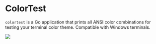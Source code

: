 # ColorTest

`colortest` is a Go application that prints all ANSI color combinations for testing your terminal color theme. Compatible with Windows terminals.

![](https://cloud.githubusercontent.com/assets/450287/26277908/4e6a5f44-3d91-11e7-8ab9-8cd284ebf18e.png)